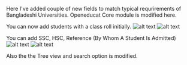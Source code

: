 Here I've added couple of new fields to match typical requrirements of Bangladeshi Universities.
Openeducat Core module is modified here.

You can now add students with a class roll initially. 
![alt text](https://i.imgur.com/ai28xUB.png)
![alt text](https://i.imgur.com/3jjSDur.png)

You can add SSC, HSC, Reference (By Whom A Student Is Admitted) 
![alt text](https://i.imgur.com/D2LIlxJ.png)
![alt text](https://i.imgur.com/sQKrLQa.png)


Also the the Tree view and search option is modified.
